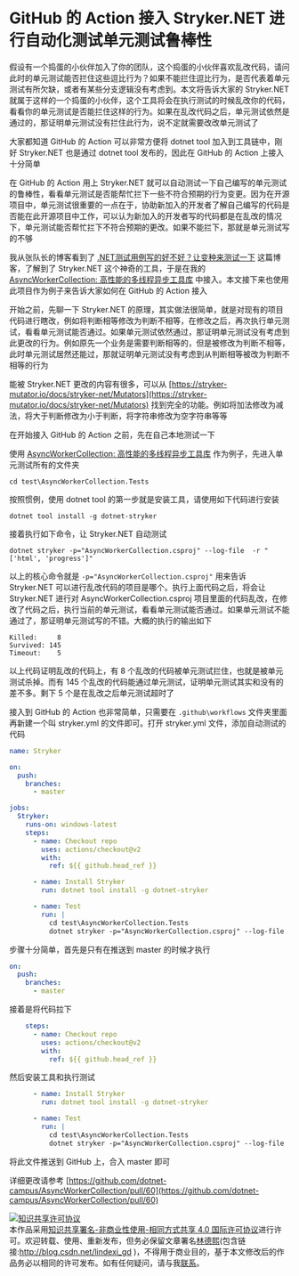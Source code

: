 # GitHub 的 Action 接入 Stryker.NET 进行自动化测试单元测试鲁棒性

假设有一个捣蛋的小伙伴加入了你的团队，这个捣蛋的小伙伴喜欢乱改代码，请问此时的单元测试能否拦住这些逗比行为？如果不能拦住逗比行为，是否代表着单元测试有所欠缺，或者有某些分支逻辑没有考虑到。本文将告诉大家的 Stryker.NET 就属于这样的一个捣蛋的小伙伴，这个工具将会在执行测试的时候乱改你的代码，看看你的单元测试是否能拦住这样的行为。如果在乱改代码之后，单元测试依然是通过的，那证明单元测试没有拦住此行为，说不定就需要改改单元测试了

<!--more-->

<!-- 发布 -->

大家都知道 GitHub 的 Action 可以非常方便将 dotnet tool 加入到工具链中，刚好 Stryker.NET 也是通过 dotnet tool 发布的，因此在 GitHub 的 Action 上接入十分简单

在 GitHub 的 Action 用上 Stryker.NET 就可以自动测试一下自己编写的单元测试的鲁棒性，看看单元测试是否能帮忙拦下一些不符合预期的行为变更。因为在开源项目中，单元测试很重要的一点在于，协助新加入的开发者了解自己编写的代码是否能在此开源项目中工作，可以认为新加入的开发者写的代码都是在乱改的情况下，单元测试能否帮忙拦下不符合预期的更改。如果不能拦下，那就是单元测试写的不够

我从张队长的博客看到了 [.NET测试用例写的好不好？让变种来测试一下](https://blog.csdn.net/sD7O95O/article/details/118833224 ) 这篇博客，了解到了 Stryker.NET 这个神奇的工具，于是在我的 [AsyncWorkerCollection: 高性能的多线程异步工具库](https://github.com/dotnet-campus/AsyncWorkerCollection ) 中接入。本文接下来也使用此项目作为例子来告诉大家如何在 GitHub 的 Action 接入

开始之前，先聊一下 Stryker.NET 的原理，其实做法很简单，就是对现有的项目代码进行瞎改，例如将判断相等修改为判断不相等，在修改之后，再次执行单元测试，看看单元测试能否通过。如果单元测试依然通过，那证明单元测试没有考虑到此更改的行为。例如原先一个业务是需要判断相等的，但是被修改为判断不相等，此时单元测试居然还能过，那就证明单元测试没有考虑到从判断相等被改为判断不相等的行为

能被 Stryker.NET 更改的内容有很多，可以从 [https://stryker-mutator.io/docs/stryker-net/Mutators](https://stryker-mutator.io/docs/stryker-net/Mutators) 找到完全的功能。例如将加法修改为减法，将大于判断修改为小于判断，将字符串修改为空字符串等等

在开始接入 GitHub 的 Action 之前，先在自己本地测试一下

使用 [AsyncWorkerCollection: 高性能的多线程异步工具库](https://github.com/dotnet-campus/AsyncWorkerCollection ) 作为例子，先进入单元测试所有的文件夹

```
cd test\AsyncWorkerCollection.Tests
```

按照惯例，使用 dotnet tool 的第一步就是安装工具，请使用如下代码进行安装

```
dotnet tool install -g dotnet-stryker
```

接着执行如下命令，让 Stryker.NET 自动测试

```
dotnet stryker -p="AsyncWorkerCollection.csproj" --log-file  -r "['html', 'progress']"
```

以上的核心命令就是 `-p="AsyncWorkerCollection.csproj"` 用来告诉 Stryker.NET 可以进行乱改代码的项目是哪个。执行上面代码之后，将会让 Stryker.NET 进行对 AsyncWorkerCollection.csproj 项目里面的代码乱改，在修改了代码之后，执行当前的单元测试，看看单元测试能否通过。如果单元测试不能通过了，那证明单元测试写的不错。大概的执行的输出如下

```
Killed:     8
Survived: 145
Timeout:    5
```

以上代码证明乱改的代码上，有 8 个乱改的代码被单元测试拦住，也就是被单元测试杀掉。而有 145 个乱改的代码能通过单元测试，证明单元测试其实和没有的差不多。剩下 5 个是在乱改之后单元测试超时了

接入到 GitHub 的 Action 也非常简单，只需要在 `.github\workflows` 文件夹里面再新建一个叫 stryker.yml 的文件即可。打开 stryker.yml 文件，添加自动测试的代码

```yaml
name: Stryker

on: 
  push:
    branches: 
      - master

jobs:
  Stryker:
    runs-on: windows-latest
    steps:
      - name: Checkout repo
        uses: actions/checkout@v2
        with:
          ref: ${{ github.head_ref }}

      - name: Install Stryker
        run: dotnet tool install -g dotnet-stryker

      - name: Test
        run: |
          cd test\AsyncWorkerCollection.Tests
          dotnet stryker -p="AsyncWorkerCollection.csproj" --log-file  -r "['html', 'progress']"
```

步骤十分简单，首先是只有在推送到 master 的时候才执行

```yaml
on: 
  push:
    branches: 
      - master
```

接着是将代码拉下

```yaml
    steps:
      - name: Checkout repo
        uses: actions/checkout@v2
        with:
          ref: ${{ github.head_ref }}
```

然后安装工具和执行测试

```yaml
      - name: Install Stryker
        run: dotnet tool install -g dotnet-stryker

      - name: Test
        run: |
          cd test\AsyncWorkerCollection.Tests
          dotnet stryker -p="AsyncWorkerCollection.csproj" --log-file  -r "['html', 'progress']"
```

将此文件推送到 GitHub 上，合入 master 即可

详细更改请参考 [https://github.com/dotnet-campus/AsyncWorkerCollection/pull/60](https://github.com/dotnet-campus/AsyncWorkerCollection/pull/60)

<a rel="license" href="http://creativecommons.org/licenses/by-nc-sa/4.0/"><img alt="知识共享许可协议" style="border-width:0" src="https://licensebuttons.net/l/by-nc-sa/4.0/88x31.png" /></a><br />本作品采用<a rel="license" href="http://creativecommons.org/licenses/by-nc-sa/4.0/">知识共享署名-非商业性使用-相同方式共享 4.0 国际许可协议</a>进行许可。欢迎转载、使用、重新发布，但务必保留文章署名[林德熙](http://blog.csdn.net/lindexi_gd)(包含链接:http://blog.csdn.net/lindexi_gd )，不得用于商业目的，基于本文修改后的作品务必以相同的许可发布。如有任何疑问，请与我[联系](mailto:lindexi_gd@163.com)。
